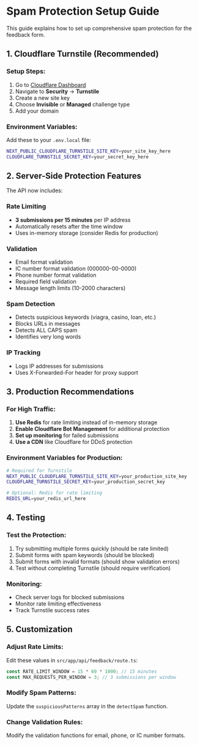 # Spam Protection Setup Guide

This guide explains how to set up comprehensive spam protection for the feedback form.

## 1. Cloudflare Turnstile (Recommended)

### Setup Steps:
1. Go to [Cloudflare Dashboard](https://dash.cloudflare.com/)
2. Navigate to **Security** → **Turnstile**
3. Create a new site key
4. Choose **Invisible** or **Managed** challenge type
5. Add your domain

### Environment Variables:
Add these to your `.env.local` file:
```bash
NEXT_PUBLIC_CLOUDFLARE_TURNSTILE_SITE_KEY=your_site_key_here
CLOUDFLARE_TURNSTILE_SECRET_KEY=your_secret_key_here
```

## 2. Server-Side Protection Features

The API now includes:

### Rate Limiting
- **3 submissions per 15 minutes** per IP address
- Automatically resets after the time window
- Uses in-memory storage (consider Redis for production)

### Validation
- Email format validation
- IC number format validation (000000-00-0000)
- Phone number format validation
- Required field validation
- Message length limits (10-2000 characters)

### Spam Detection
- Detects suspicious keywords (viagra, casino, loan, etc.)
- Blocks URLs in messages
- Detects ALL CAPS spam
- Identifies very long words

### IP Tracking
- Logs IP addresses for submissions
- Uses X-Forwarded-For header for proxy support

## 3. Production Recommendations

### For High Traffic:
1. **Use Redis** for rate limiting instead of in-memory storage
2. **Enable Cloudflare Bot Management** for additional protection
3. **Set up monitoring** for failed submissions
4. **Use a CDN** like Cloudflare for DDoS protection

### Environment Variables for Production:
```bash
# Required for Turnstile
NEXT_PUBLIC_CLOUDFLARE_TURNSTILE_SITE_KEY=your_production_site_key
CLOUDFLARE_TURNSTILE_SECRET_KEY=your_production_secret_key

# Optional: Redis for rate limiting
REDIS_URL=your_redis_url_here
```

## 4. Testing

### Test the Protection:
1. Try submitting multiple forms quickly (should be rate limited)
2. Submit forms with spam keywords (should be blocked)
3. Submit forms with invalid formats (should show validation errors)
4. Test without completing Turnstile (should require verification)

### Monitoring:
- Check server logs for blocked submissions
- Monitor rate limiting effectiveness
- Track Turnstile success rates

## 5. Customization

### Adjust Rate Limits:
Edit these values in `src/app/api/feedback/route.ts`:
```typescript
const RATE_LIMIT_WINDOW = 15 * 60 * 1000; // 15 minutes
const MAX_REQUESTS_PER_WINDOW = 3; // 3 submissions per window
```

### Modify Spam Patterns:
Update the `suspiciousPatterns` array in the `detectSpam` function.

### Change Validation Rules:
Modify the validation functions for email, phone, or IC number formats. 